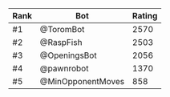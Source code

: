 Rank|Bot|Rating
---|---|---
#1|@ToromBot|2570
#2|@RaspFish|2503
#3|@OpeningsBot|2056
#4|@pawnrobot|1370
#5|@MinOpponentMoves|858
